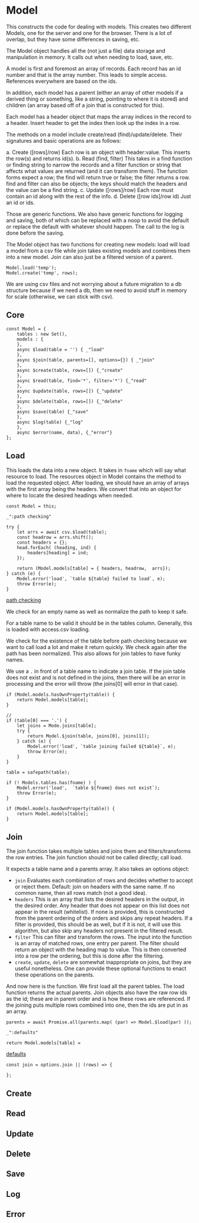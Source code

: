 # Model

This constructs the code for dealing with models. This creates two different
Models, one for the server and one for the browser. There is a lot of overlap,
but they have some differences in saving, etc. 


The Model object handles all the (not just a file) data storage and manipulation in memory. It
calls out when needing to load, save, etc. 

A model is first and foremost an array of records. Each record has an id
number and that is the array number. This leads to simple access. References
everywhere are based on the ids. 

In addition, each model has a parent (either an array of other models if a
derived thing or something, like a string, pointing to where it is stored) and
children (an array based off of a join that is constructed for this). 

Each model has a header object that maps the array indices in the record to a
header. Insert header to get the index then look up the index in a row. 

The methods on a model include  create/read (find)/update/delete. Their
signatures and basic operations are as follows: 

a. Create ([rows]/row) Each row is an object with header:value. This inserts
the row(s) and returns id(s). 
b. Read (find, filter) This takes in a find function or finding string to
narrow the records and a filter function or string that affects what values
are returned (and it can transform them). The function forms expect a row; the
find will return true or false; the filter returns a row. find and filter can
also be objects; the keys should match the headers and the value can be a find
string. 
c. Update ([rows]/row) Each row must contain an id along with the rest of the
info. 
d. Delete ([row ids]/row id) Just an id or ids. 

Those are generic functions. We also have generic functions for logging and
saving, both of which can be replaced with a noop to avoid the default or
replace the default with whatever should happen. The call to the log is done
before the saving. 

The Model object has two functions for creating new models: load will load a
model from a csv file while join takes existing models
and combines them into a new model. Join can also just be a filtered version
of a parent.  

    Model.load('temp');
    Model.create('temp', rows);

We are using csv files and not worrying about a future migration to a db
structure because if we need a db, then we need to avoid stuff in memory for
scale (otherwise, we can stick with csv). 

## Core

    const Model = {
        tables : new Set(), 
        models : {
        },
        async $load(table = '') { _"load"
        },
        async $join(table, parents=[], options={}) { _"join"
        },
        async $create(table, rows=[]) {_"create"
        },
        async $read(table, find='*', filter='*') {_"read"
        },
        async $update(table, rows=[]) {_"update"
        },
        async $delete(table, rows=[]) {_"delete"
        },
        async $save(table) {_"save"
        },
        async $log(table) {_"log"
        },
        async $error(name, data), {_"error"}
    };

## Load

This loads the data into a new object. It takes in `fname` which will say what
resource to load. The resources object in Model contains the method to load
the requested object. After loading, we should have an array of arrays with
the first array being the headers. We convert that into an object for where to
locate the desired headings when needed. 


    const Model = this;

    _":path checking"

    try {
        let arrs = await csv.$load(table);
        const headrow = arrs.shift();
        const headers = {};
        head.forEach( (heading, ind) {
            headers[heading] = ind;
        });

        return (Model.models[table] = { headers, headrow,  arrs});
    } catch (e) {
        Model.error('load', `table ${table} failed to load`, e); 
        throw Error(e);
    }

    
[path checking]()

We check for an empty name as well as normalize the path to keep it safe. 

For a table name to be valid it should be in the tables column. Generally,
this is loaded with access.csv loading. 

We check for the existence of the table before path checking because we want
to call load a lot and make it return quickly. We check again after the path
has been normalized. This also allows for join tables to have funky names. 

We use a `.` in front of a table name to indicate a join table. If the join
table does not exist and is not defined in the joins, then there will be an
error in processing and the error will throw (the joins[0] will error in that
case). 



    if (Model.models.hasOwnProperty(table)) {
        return Model.models[table];
    }
    
    //
    if (table[0] === '.') {
        let joins = Mode.joins[table];
        try {
            return Model.$join(table, joins[0], joins[1]);
        } catch (e) {
            Model.error('load', `table joining failed ${table}`, e);
            throw Error(e);
        } 
    }

    table = safepath(table); 

    if (! Models.tables.has(fname) ) {
        Model.error('load',  `table ${fname} does not exist`);
        throw Error(e);
    }

    if (Model.models.hasOwnProperty(table)) {
        return Model.models[table];
    }
    

    

    
## Join

The join function takes multiple tables and joins them and filters/transforms
the row entries. The join function should not be called directly; call load. 

It expects a table name and a parents array. It also takes an options object:

* `join` Evaluates each combination of rows and decides whether to accept or
  reject them. Default: join on headers with the same name. If no common name,
  then all rows match (not a good idea).
* `headers` This is an array that lists the desired headers in the output, in
  the desired order. Any header that does not appear on this list does not
  appear in the result (whitelist). If none is provided, this is constructed
  from the parent ordering of the orders and skips any repeat headers. If a
  filter is provided, this should be as well, but if it is not, it will use
  this algorithm, but also skip any headers not present in the filtered
  result. 
* `filter` This can filter and transform the rows. The input into the function
  is an array of matched rows, one entry per parent. The filter should return
  an object with the heading map to value. This is then converted into a row
  per the ordering, but this is done after the filtering. 
* `create`, `update`, `delete` are somewhat inappropriate on joins, but they
  are useful nonetheless. One can provide these optional functions to enact
  these operations on the parents. 

And now here is the function. We first load all the parent tables. The load
function returns the actual parents. Join objects also have the raw row ids as
the id; these are in parent order and is how these rows are referenced. If the
joining puts multiple rows combined into one, then the ids are put in as an
array. 


    parents = await Promise.all(parents.map( (par) => Model.$load(par) )); 

    _":defaults"

    return Model.models[table] = 


[defaults]()

    const join = options.join || (rows) => {
            
    };



## Create

## Read

## Update

## Delete

## Save

## Log

## Error


